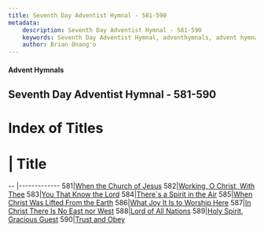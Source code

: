 ```yaml
---
title: Seventh Day Adventist Hymnal - 581-590
metadata:
    description: Seventh Day Adventist Hymnal - 581-590
    keywords: Seventh Day Adventist Hymnal, adventhymnals, advent hymnals 581-590
    author: Brian Onang'o
---
```


#### Advent Hymnals
## Seventh Day Adventist Hymnal - 581-590

# Index of Titles
# | Title                        
-- |-------------
581|[When the Church of Jesus](/seventh-day-adventist-hymnal/501-600/581-590/When-the-Church-of-Jesus)
582|[Working, O Christ, With Thee](/seventh-day-adventist-hymnal/501-600/581-590/Working,-O-Christ,-With-Thee)
583|[You That Know the Lord](/seventh-day-adventist-hymnal/501-600/581-590/You-That-Know-the-Lord)
584|[There\`s a Spirit in the Air](/seventh-day-adventist-hymnal/501-600/581-590/There`s-a-Spirit-in-the-Air)
585|[When Christ Was Lifted From the Earth](/seventh-day-adventist-hymnal/501-600/581-590/When-Christ-Was-Lifted-From-the-Earth)
586|[What Joy It Is to Worship Here](/seventh-day-adventist-hymnal/501-600/581-590/What-Joy-It-Is-to-Worship-Here)
587|[In Christ There Is No East nor West](/seventh-day-adventist-hymnal/501-600/581-590/In-Christ-There-Is-No-East-nor-West)
588|[Lord of All Nations](/seventh-day-adventist-hymnal/501-600/581-590/Lord-of-All-Nations)
589|[Holy Spirit, Gracious Guest](/seventh-day-adventist-hymnal/501-600/581-590/Holy-Spirit,-Gracious-Guest)
590|[Trust and Obey](/seventh-day-adventist-hymnal/501-600/581-590/Trust-and-Obey)